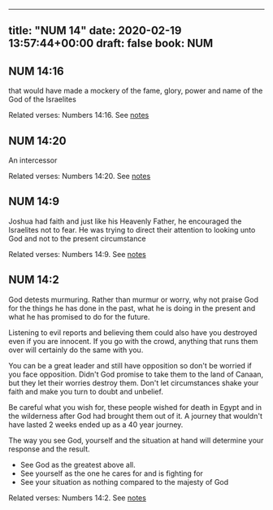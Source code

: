 
---
title: "NUM 14"
date: 2020-02-19 13:57:44+00:00
draft: false
book: NUM
---

## NUM 14:16

that would have made a mockery of the fame, glory, power and name of the God of the Israelites

Related verses: Numbers 14:16. See [notes](https://my.bible.com/notes/3367729692182045571)


## NUM 14:20

An intercessor

Related verses: Numbers 14:20. See [notes](https://my.bible.com/notes/2558465488355844217)


## NUM 14:9

Joshua had faith and just like his Heavenly Father, he encouraged the Israelites not to fear. He was trying to direct their attention to looking unto God and not to the present circumstance

Related verses: Numbers 14:9. See [notes](https://my.bible.com/notes/2558457826746556516)


## NUM 14:2

God detests murmuring. Rather than murmur or worry, why not praise God for the things he has done in the past, what he is doing in the present and what he has promised to do for the future.

Listening to evil reports and believing them  could also have you destroyed even if you are innocent. If you go with the crowd, anything that runs them over will certainly do the same with you.

You can be a great leader and still have opposition so don't be worried if you face opposition. Didn't God promise to take them to the land of Canaan, but they let their worries destroy them. Don't let circumstances shake your faith and make you turn to doubt and unbelief.

Be careful what you wish for, these people wished for death in Egypt and in the wilderness after God had brought them out of it. A journey that wouldn't have lasted 2 weeks ended up as a 40 year journey.

The way you see God, yourself and the situation at hand will determine your response and the result.

- See God as the greatest above all.
- See yourself as the one he cares for and is fighting for 
- See your situation as nothing compared to the majesty of God

Related verses: Numbers 14:2. See [notes](https://my.bible.com/notes/2556025969773896331)

